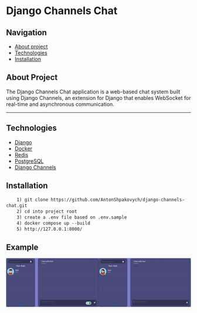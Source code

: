 # Django Channels Chat


## Navigation
- [About project](#about-project)
- [Technologies](#technologies)
- [Installation](#installation)


## About Project
The Django Channels Chat application is a web-based chat system built using Django Channels, an extension for Django that enables WebSocket for real-time and asynchronous communication.
<hr>


## Technologies
- [Django](https://docs.djangoproject.com/)
- [Docker](https://www.docker.com/)
- [Redis](https://redis.io/)
- [PostgreSQL](https://www.postgresql.org/)
- [Django Channels](https://channels.readthedocs.io/en/latest/)

## Installation

```shell
    1) git clone https://github.com/AntonShpakovych/django-channels-chat.git
    2) cd into project root
    3) create a .env file based on .env.sample
    4) docker compose up --build
    5) http://127.0.0.1:8000/
```


## Example
![](readme_example/example.gif)
